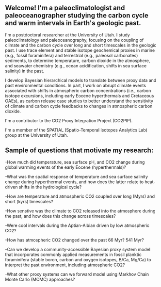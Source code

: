 ## Welcome! I'm a paleoclimatologist and paleoceanographer studying the carbon cycle and warm intervals in Earth's geologic past.

I'm a postdoctoral researcher at the University of Utah. I study paleoclimatology and paleoceanography, focusing on the coupling of climate and the carbon cycle over long and short timescales in the geologic past. I use trace element and stable isotope geochemical proxies in marine (e.g., fossil foraminifera) and terrestrial (e.g., paleosol carbonates) sediments, to determine temperature, carbon dioxide in the atmosphere, and seawater chemistry (e.g., ocean acidification, shifts in sea surface salinity) in the past.

I develop Bayesian hierarchical models to translate between proxy data and past environmental conditions. In part, I work on abrupt climate events associated with shifts in atmospheric carbon concentrations (i.e., carbon isotope excursions, including early Eocene hyperthermals and Cretaceous OAEs), as carbon release case studies to better understand the sensitivity of climate and carbon cycle feedbacks to changes in atmospheric carbon dioxide.

I'm a contributor to the CO2 Proxy Integration Project (CO2PIP).

I'm a member of the SPATIAL (Spatio-Temporal Isotopes Analytics Lab) group at the University of Utah.


## Sample of questions that motivate my research:

-How much did temperature, sea surface pH, and CO2 change during global warming events of the early Eocene (hyperthermals)?

-What was the spatial response of temperature and sea surface salinity change during hyperthermal events, and how does the latter relate to heat-driven shifts in the hydrological cycle?

-How are temperature and atmospheric CO2 coupled over long (Myrs) and short (kyrs) timescales?

-How senstive was the climate to CO2 released into the atmosphere during the past, and how does this change across timescales?

-Were cool intervals during the Aptian-Albian driven by low atmospheric CO2?

-How has atmospheric CO2 changed over the past 66 Myr? 541 Myr?

-Can we develop a community-accessible Bayesian proxy system model that incorporates commonly applied measurements in fossil planktic foraminifera (stable boron, carbon and oxygen isotopes, B/Ca, Mg/Ca) to interpret the past environment, including atmospheric CO2?

-What other proxy systems can we forward model using Markhov Chain Monte Carlo (MCMC) approaches? 

<!--
**dustintharper/dustintharper** is a ✨ _special_ ✨ repository because its `README.md` (this file) appears on your GitHub profile.

Here are some ideas to get you started:

- 🔭 I’m currently working on ...
- 🌱 I’m currently learning ...
- 👯 I’m looking to collaborate on ...
- 🤔 I’m looking for help with ...
- 💬 Ask me about ...
- 📫 How to reach me: ...
- 😄 Pronouns: ...
- ⚡ Fun fact: ...
-->
